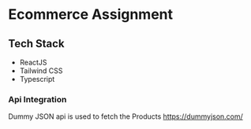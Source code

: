 
# Ecommerce Assignment

## Tech Stack

- ReactJS
- Tailwind CSS
- Typescript
### Api Integration

 Dummy JSON api is used to fetch the Products
 https://dummyjson.com/